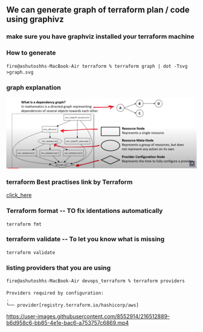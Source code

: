 ## We can generate graph of terraform plan / code using graphivz 

### make sure you have graphviz installed your terraform machine 

### How to generate 

```
fire@ashutoshhs-MacBook-Air terraform % terraform graph | dot -Tsvg  >graph.svg
```

### graph explanation 

<img src=../images/graph.png>


### terraform Best practises link by Terraform 

[click_here](https://www.terraform-best-practices.com/)

### Terraform format -- TO fix identations automatically 

```
terraform fmt
```

### terraform validate -- To let you know what is missing 

```
terraform validate
```

### listing providers that you are using 

```
fire@ashutoshhs-MacBook-Air devops_terraform % terraform providers

Providers required by configuration:
.
└── provider[registry.terraform.io/hashicorp/aws]

```


https://user-images.githubusercontent.com/8552914/216512889-b6d958c6-bb85-4e1e-bac6-a753757c6869.mp4



